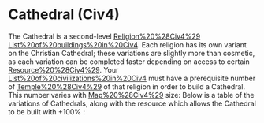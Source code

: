 # Cathedral (Civ4)

The Cathedral is a second-level [Religion%20%28Civ4%29](religious) [List%20of%20buildings%20in%20Civ4](building). Each religion has its own variant on the Christian Cathedral; these variations are slightly more than cosmetic, as each variation can be completed faster depending on access to certain [Resource%20%28Civ4%29](resources). Your [List%20of%20civilizations%20in%20Civ4](civilization) must have a prerequisite number of [Temple%20%28Civ4%29](Temples) of that religion in order to build a Cathedral. This number varies with [Map%20%28Civ4%29](map) size:
Below is a table of the variations of Cathedrals, along with the resource which allows the Cathedral to be built with +100% :